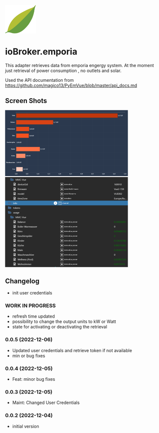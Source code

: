 <img src="admin/emporia.png" width="100">

# ioBroker.emporia

This adapter retrieves data from emporia engergy system. At the moment just retrieval of power consumption , no outlets and solar.

Used the API documentation from  https://github.com/magico13/PyEmVue/blob/master/api_docs.md

## Screen Shots
<img src="admin/img/screenshot1.png" width="400">

<img src="admin/img/screenshot2.png" width="400">


## Changelog
- init user credentials
<!--
  Placeholder for the next version (at the beginning of the line):
  ### **WORK IN PROGRESS**
-->
### **WORK IN PROGRESS**
- refresh time updated
- possibility to change the output units to kW or Watt
- state for activating or deactivating the retrieval

### 0.0.5 (2022-12-06)
- Updated user credentials and retrieve token if not available
- min or bug fixes

### 0.0.4 (2022-12-05)
- Feat: minor bug fixes

### 0.0.3 (2022-12-05)
 - Maint: Changed User Credentials

### 0.0.2 (2022-12-04)
- initial version